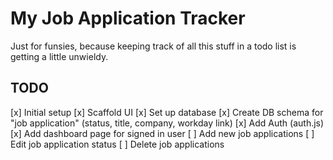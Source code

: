 # My Job Application Tracker

Just for funsies, because keeping track of all this stuff in a todo list is getting a little unwieldy.

## TODO

[x] Initial setup
[x] Scaffold UI
[x] Set up database
[x] Create DB schema for "job application" (status, title, company, workday link)
[x] Add Auth (auth.js)
[x] Add dashboard page for signed in user
[ ] Add new job applications
[ ] Edit job application status
[ ] Delete job applications
